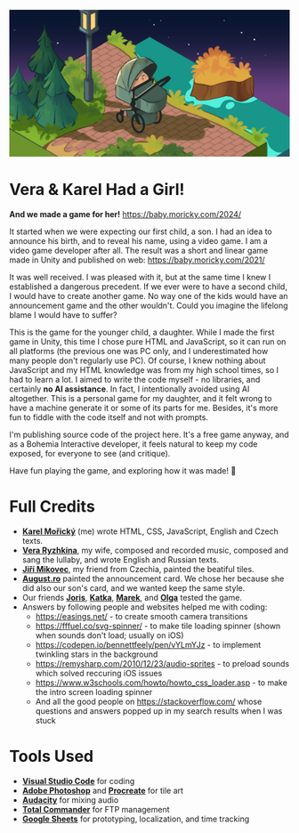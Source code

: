 ![Vera & Karel Had a Girl!](images/og_image.jpg)
# Vera & Karel Had a Girl!
__And we made a game for her!__
https://baby.moricky.com/2024/

It started when we were expecting our first child, a son. I had an idea to announce his birth, and to reveal his name, using a video game. I am a video game developer after all. The result was a short and linear game made in Unity and published on web: https://baby.moricky.com/2021/

It was well received. I was pleased with it, but at the same time I knew I established a dangerous precedent. If we ever were to have a second child, I would have to create another game. No way one of the kids would have an announcement game and the other wouldn't. Could you imagine the lifelong blame I would have to suffer?

This is the game for the younger child, a daughter. While I made the first game in Unity, this time I chose pure HTML and JavaScript, so it can run on all platforms (the previous one was PC only, and I underestimated how many people don't regularly use PC). Of course, I knew nothing about JavaScript and my HTML knowledge was from my high school times, so I had to learn a lot. I aimed to write the code myself - no libraries, and certainly **no AI assistance**. In fact, I intentionally avoided using AI altogether. This is a personal game for my daughter, and it felt wrong to have a machine generate it or some of its parts for me. Besides, it's more fun to fiddle with the code itself and not with prompts.

I'm publishing source code of the project here. It's a free game anyway, and as a Bohemia Interactive developer, it feels natural to keep my code exposed, for everyone to see (and critique).

Have fun playing the game, and exploring how it was made! 💙

# Full Credits
- **[Karel Mořický](http://moricky.com)** (me) wrote HTML, CSS, JavaScript, English and Czech texts.
- **[Vera Ryzhkina](https://www.instagram.com/dododollydo)**, my wife, composed and recorded music, composed and sang the lullaby, and wrote English and Russian texts.
- **[Jiří Mikovec](https://www.behance.net/mikovecjir5bc4)**, my friend from Czechia, painted the beatiful tiles.
- **[August.ro](https://www.instagram.com/august.ro)** painted the announcement card. We chose her because she did also our son's card, and we wanted keep the same style.
- Our friends **[Joris](https://twitter.com/YorisYan)**, **[Katka](https://www.instagram.com/katacik/)**, **[Marek](https://twitter.com/maruksp)**, and **[Olga](https://www.instagram.com/flufflekek/)** tested the game.
- Answers by following people and websites helped me with coding:
  - https://easings.net/ - to create smooth camera transitions
  - https://fffuel.co/svg-spinner/ - to make tile loading spinner (shown when sounds don't load; usually on iOS)
  - https://codepen.io/bennettfeely/pen/vYLmYJz - to implement twinkling stars in the background
  - https://remysharp.com/2010/12/23/audio-sprites - to preload sounds which solved reccuring iOS issues
  - https://www.w3schools.com/howto/howto_css_loader.asp - to make the intro screen loading spinner
  - And all the good people on https://stackoverflow.com/ whose questions and answers popped up in my search results when I was stuck
 
# Tools Used
- **[Visual Studio Code](https://code.visualstudio.com/)** for coding
- **[Adobe Photoshop](https://www.adobe.com/products/photoshop.html)** and **[Procreate](https://procreate.com/)** for tile art
- **[Audacity](https://www.audacityteam.org/)** for mixing audio
- **[Total Commander](https://www.ghisler.com/)** for FTP management
- **[Google Sheets](https://www.google.com/sheets/about/)** for prototyping, localization, and time tracking
